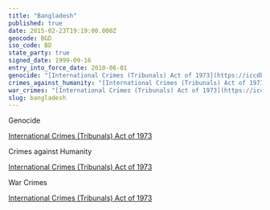 ```yaml
---
title: "Bangladesh"
published: true
date: 2015-02-23T19:19:00.000Z
geocode: BGD
iso_code: BD
state_party: true
signed_date: 1999-09-16
entry_into_force_date: 2010-06-01
genocide: "[International Crimes (Tribunals) Act of 1973](https://iccdb.hrlc.net/data/doc/518/keyword/46/)"
crimes_against_humanity: "[International Crimes (Tribunals) Act of 1973](https://iccdb.hrlc.net/data/doc/518/keyword/13/)"
war_crimes: "[International Crimes (Tribunals) Act of 1973](https://iccdb.hrlc.net/data/doc/518/keyword/145/)"
slug: bangladesh
---
```


Genocide

[International Crimes (Tribunals) Act of 1973](https://iccdb.hrlc.net/data/doc/518/keyword/46/)

Crimes against Humanity

[International Crimes (Tribunals) Act of 1973](https://iccdb.hrlc.net/data/doc/518/keyword/13/)

War Crimes

[International Crimes (Tribunals) Act of 1973](https://iccdb.hrlc.net/data/doc/518/keyword/145/)


